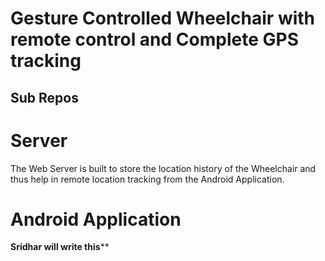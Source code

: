 # Gesture Controlled Wheelchair with remote control and Complete GPS tracking

## Sub Repos

# Server 
The Web Server is built to store the location history of the Wheelchair and thus help in remote location tracking from the Android Application.

# Android Application
****Sridhar will write this******

